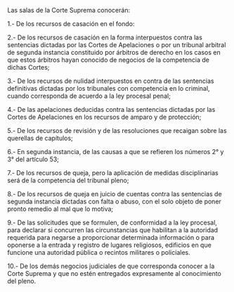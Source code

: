Las salas de la Corte Suprema conocerán:

1.- De los recursos de casación en el fondo:

2.- De los recursos de casación en la forma interpuestos contra las sentencias dictadas por las Cortes de Apelaciones o por un tribunal arbitral de segunda instancia constituido por árbitros de derecho en los casos en que estos árbitros hayan conocido de negocios de la competencia de dichas Cortes;

3.- De los recursos de nulidad interpuestos en contra de las sentencias definitivas dictadas por los tribunales con competencia en lo criminal, cuando corresponda de acuerdo a la ley procesal penal;

4.- De las apelaciones deducidas contra las sentencias dictadas por las Cortes de Apelaciones en los recursos de amparo y de protección;

5.- De los recursos de revisión y de las resoluciones que recaigan sobre las querellas de capítulos;

6.- En segunda instancia, de las causas a que se refieren los números 2° y 3° del artículo 53;

7.- De los recursos de queja, pero la aplicación de medidas disciplinarias será de la competencia del tribunal pleno;

8.- De los recursos de queja en juicio de cuentas contra las sentencias de segunda instancia dictadas con falta o abuso, con el solo objeto de poner pronto remedio al mal que lo motiva;

9.- De las solicitudes que se formulen, de conformidad a la ley procesal, para declarar si concurren las circunstancias que habilitan a la autoridad requerida para negarse a proporcionar determinada información o para oponerse a la entrada y registro de lugares religiosos, edificios en que funcione una autoridad pública o recintos militares o policiales.

10.- De los demás negocios judiciales de que corresponda conocer a la Corte Suprema y que no estén entregados expresamente al conocimiento del pleno.